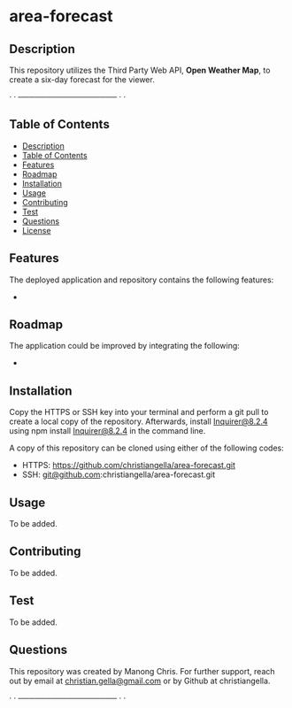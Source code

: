 # **area-forecast**

## Description

This repository utilizes the Third Party Web API, **Open Weather Map**, to create a six-day forecast for the viewer.

· · ────────────────── · ·

## Table of Contents
  - [Description](#description)
  - [Table of Contents](#table-of-contents)
  - [Features](#features)
  - [Roadmap](#roadmap)
  - [Installation](#installation)
  - [Usage](#usage)
  - [Contributing](#contributing)
  - [Test](#test)
  - [Questions](#questions)
  - [License](#license)

## Features

The deployed application and repository contains the following features:

- 

## Roadmap

The application could be improved by integrating the following:

- 

## Installation

Copy the HTTPS or SSH key into your terminal and perform a git pull to create a local copy of the repository. Afterwards, install Inquirer@8.2.4 using npm install Inquirer@8.2.4 in the command line.

A copy of this repository can be cloned using either of the following codes:

- HTTPS: https://github.com/christiangella/area-forecast.git
- SSH: git@github.com:christiangella/area-forecast.git

## Usage

To be added.

## Contributing

To be added.

## Test

To be added.

## Questions

This repository was created by Manong Chris. For further support, reach out by email at christian.gella@gmail.com or by Github at christiangella.

· · ────────────────── · ·

